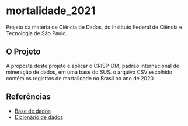 # mortalidade_2021
Projeto da matéria de Ciência de Dados, do Instituto Federal de Ciência e Tecnologia de São Paulo.

## O Projeto
A proposta deste projeto é aplicar o CRISP-DM, padrão internacional de mineração de dados, em uma base do SUS. o arquivo CSV escolhido contém os registros de mortalidade no Brasil no ano de 2020.

## Referências

- [Base de dados](https://opendatasus.saude.gov.br/dataset/sim-1979-2019/resource/c622b337-a522-4243-bf19-6c971e809cff)
- [Dicionário de dados](https://diaad.s3.sa-east-1.amazonaws.com/sim/Mortalidade_Geral+-+Estrutura.pdf)
